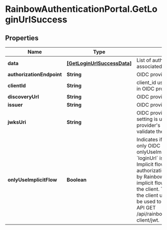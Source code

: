 # RainbowAuthenticationPortal.GetLoginUrlSuccess

## Properties

Name | Type | Description | Notes
------------ | ------------- | ------------- | -------------
**data** | [**[GetLoginUrlSuccessData]**](GetLoginUrlSuccessData.md) | List of authentication type with the associated login URL. | 
**authorizationEndpoint** | **String** | OIDC provider&#39;s authorization endpoint | 
**clientId** | **String** | client_id used for Rainbow application in OIDC provider | 
**discoveryUrl** | **String** | OIDC provider&#39;s discoveryUrl | [optional] 
**issuer** | **String** | OIDC provider&#39;s Issuer Identifier | 
**jwksUri** | **String** | OIDC provider&#39;s jwks_uri &lt;br/&gt; This setting is used to retrieve the OIDC provider&#39;s signing key(s) in order to validate the id_token&#39;s signature. | [optional] 
**onlyUseImplicitFlow** | **Boolean** | Indicates if configuration allows to use only OIDC implicit flow. &lt;br/&gt; If onlyUseImplicitFlow is set to true, &#x60;loginUrl&#x60; is not returned. &lt;br/&gt;&lt;br/&gt; Implicit flow can be used instead of authorization code grant implemented by Rainbow APIs, but in that case implicit flow has to be implemented by the client. The id_token retrieved by the client using implicit flow can then be used to get a Rainbow token using API GET /api/rainbow/authentication/v1.0/oidc-client/jwt. | 


